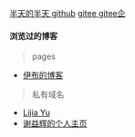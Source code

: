---
---

[半天的半天 github](https://sijiu.github.io/) 
[ gitee  ](https://mplain.gitee.io/) 
[ gitee企 ](https://msijiu.gitee.io/) 

#### 浏览过的博客  
> pages
- [伊布的博客](http://pizn.github.io/) 
>
> 私有域名 
>  
- [Lijia Yu](https://yulijia.net/)
- [谢益辉的个人主页](https://yihui.org/)